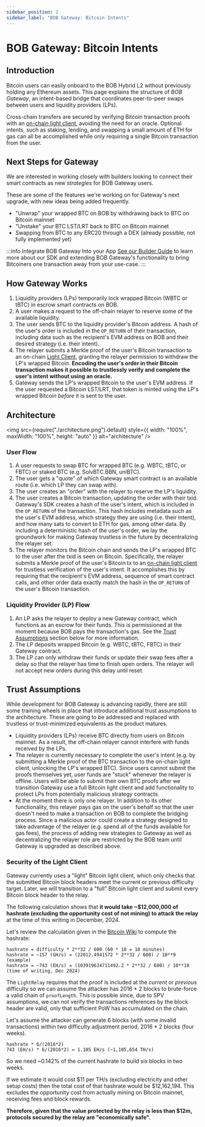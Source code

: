```yaml
---
sidebar_position: 2
sidebar_label: "BOB Gateway: Bitcoin Intents"
---
```


# BOB Gateway: Bitcoin Intents

## Introduction

Bitcoin users can easily onboard to the BOB Hybrid L2 without previously holding any Ethereum assets. This page explains the structure of _BOB Gateway_, an intent-based bridge that coordinates peer-to-peer swaps between users and liquidity providers (LPs).

Cross-chain transfers are secured by verifying Bitcoin transaction proofs with an [on-chain light client](/learn/builder-guides/relay), avoiding the need for an oracle. Optional intents, such as staking, lending, and swapping a small amount of ETH for gas can all be accomplished while only requiring a single Bitcoin transaction from the user.

## Next Steps for Gateway

We are interested in working closely with builders looking to connect their smart contracts as new _strategies_ for BOB Gateway users.

These are some of the features we're working on for Gateway's next upgrade, with new ideas being added frequently.

- "Unwrap" your wrapped BTC on BOB by withdrawing back to BTC on Bitcoin mainnet
- "Unstake" your BTC LST/LRT back to BTC on Bitcoin mainnet
- Swapping from BTC to any ERC20 through a DEX (already possible, not fully implemented yet)

:::info Integrate BOB Gateway Into your App
[See our Builder Guide](/learn/builder-guides/gateway) to learn more about our SDK and extending BOB Gateway's functionality to bring Bitcoiners one transaction away from your use-case.
:::

## How Gateway Works

1. Liquidity providers (LPs) temporarily lock wrapped Bitcoin (WBTC or tBTC) in escrow smart contracts on BOB.
1. A user makes a request to the off-chain relayer to reserve some of the available liquidity.
1. The user sends BTC to the liquidity provider's Bitcoin address. A hash of the user's order is included in the `OP_RETURN` of their transaction, including data such as the recipient's EVM address on BOB and their desired strategy (i.e. their intent).
1. The relayer submits a Merkle proof of the user's Bitcoin transaction to an on-chain [Light Client](/learn/builder-guides/relay), granting the relayer permission to withdraw the LP's wrapped Bitcoin. **Encoding the user's order in their Bitcoin transaction makes it possible to trustlessly verify and complete the user's intent without using an oracle.**
1. Gateway sends the LP's wrapped Bitcoin to the user's EVM address. If the user requested a Bitcoin LST/LRT, that token is minted using the LP's wrapped Bitcoin _before_ it is sent to the user.

## Architecture

<img
src={require("./architecture.png").default}
style={{ width: "100%", maxWidth: "100%", height: "auto" }}
alt="architecture"
/>

### User Flow

1. A user requests to swap BTC for wrapped BTC (e.g. WBTC, tBTC, or FBTC) or staked BTC (e.g. SolvBTC.BBN, uniBTC).
1. The user gets a "quote" of which Gateway smart contract is an available route (i.e. which LP they can swap with).
1. The user creates an "order" with the relayer to reserve the LP's liquidity.
1. The user creates a Bitcoin transaction, updating the order with their txid. Gateway's SDK creates a hash of the user's intent, which is included in the `OP_RETURN` of the transaction. This hash includes metadata such as the user's EVM address, which strategy they are using (i.e. their intent), and how many sats to convert to ETH for gas, among other data. By including a deterministic hash of the user's order, we lay the groundwork for making Gateway trustless in the future by decentralizing the relayer set.
1. The relayer monitors the Bitcoin chain and sends the LP's wrapped BTC to the user after the txid is seen on Bitcoin. Specifically, the relayer submits a Merkle proof of the user's Bitcoin tx to an [on-chain light client](/learn/builder-guides/relay) for trustless verification of the user's intent. It accomplishes this by requiring that the recipient's EVM address, sequence of smart contract calls, and other order data exactly match the hash in the `OP_RETURN` of the user's Bitcoin transaction.

### Liquidity Provider (LP) Flow

1. An LP asks the relayer to deploy a new Gateway contract, which functions as an escrow for their funds. This is permissioned at the moment because BOB pays the transaction's gas. See the [Trust Assumptions](#trust-assumptions) section below for more information.
2. The LP deposits wrapped Bitcoin (e.g. WBTC, tBTC, FBTC) in their Gateway contract.
3. The LP can only withdraw their funds or update their swap fees after a delay so that the relayer has time to finish open orders. The relayer will not accept new orders during this delay until reset.

## Trust Assumptions

While development for BOB Gateway is advancing rapidly, there are still some training wheels in place that introduce additional trust assumptions to the architecture. These are going to be addressed and replaced with trustless or trust-minimized equivalents as the product matures.

- Liquidity providers (LPs) receive BTC directly from users on Bitcoin mainnet. As a result, the off-chain relayer cannot interfere with funds received by the LPs.
- The relayer is currently necessary to complete the user's intent (e.g. by submitting a Merkle proof of the BTC transaction to the on-chain light client, unlocking the LP's wrapped BTC). Since users cannot submit the proofs themselves yet, user funds are "stuck" whenever the relayer is offline. Users will be able to submit their own BTC proofs after we transition Gateway use a full Bitcoin light client and add functionality to protect LPs from potentially malicious strategy contracts.
- At the moment there is only one relayer. In addition to its other functionality, this relayer pays gas on the user's behalf so that the user doesn't need to make a transaction on BOB to complete the bridging process. Since a malicious actor could create a strategy designed to take advantage of the relayer (e.g. spend all of the funds available for gas fees), the process of adding new strategies to Gateway as well as decentralizing the relayer role are restricted by the BOB team until Gateway is upgraded as described above.

### Security of the Light Client

Gateway currently uses a "light" Bitcoin light client, which only checks that the submitted Bitcoin block headers meet the current or previous difficulty target. Later, we will transition to a "full" Bitcoin light client and submit every Bitcoin block header to the relay.

The following calculation shows that **it would take ~$12,000,000 of hashrate (excluding the opportunity cost of not mining) to attack the relay** at the time of this writing in December, 2024.

Let's review the calculation given in the [Bitcoin Wiki](https://en.bitcoin.it/wiki/Difficulty) to compute the hashrate:

```
hashrate = difficulty * 2**32 / 600 (60 * 10 = 10 minutes)
hashrate = ~157 (GH/s) = (22012.4941572 * 2**32 / 600) / 10**9 (example)
hashrate = ~743 (EH/s) = (103919634711492.2 * 2**32 / 600) / 10**18 (time of writing, Dec 2024)
```

The `LightRelay` requires that the proof is included at the _current_ or _previous_ difficulty so we can assume the attacker has 2016 \* 2 blocks to brute-force a valid chain of `proofLength`.
This is possible since, due to SPV assumptions, we can not verify the transactions references by the block header are valid, only that sufficient PoW has accumulated on the chain.

Let's assume the attacker can generate 6 blocks (with some invalid transactions) within two difficulty adjustment period, 2016 \* 2 blocks (four weeks).

```
hashrate * 6/(2016*2)
743 (EH/s) * 6/(2016*2) = 1.105 EH/s (~1,105,654 TH/s)
```

So we need ~0.142% of the current hashrate to build six blocks in two weeks.

If we estimate it would cost $11 per TH/s (excluding electricity and other setup costs) then the total cost of that hashrate would be $12,162,194.
This excludes the opportunity cost from actually mining on Bitcoin mainnet, receiving fees and block rewards.

**Therefore, given that the value protected by the relay is less than $12m, protocols secured by the relay are "economically safe".**
